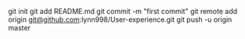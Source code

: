 git init
git add README.md
git commit -m "first commit"
git remote add origin git@github.com:lynn998/User-experience.git
git push -u origin master
